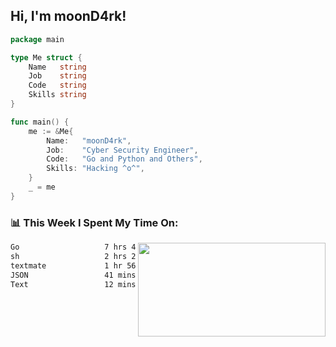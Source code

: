 <h2> Hi, I'm moonD4rk!</h2>

```go
package main

type Me struct {
	Name   string
	Job    string
	Code   string
	Skills string
}

func main() {
	me := &Me{
		Name:   "moonD4rk",
		Job:    "Cyber Security Engineer",
		Code:   "Go and Python and Others",
		Skills: "Hacking ^o^",
	}
	_ = me
}
```

<h3>📊 This Week I Spent My Time On:</h3>
<img align='right' src="https://github-readme-stats.vercel.app/api?username=moond4rk&show_icons=true&theme=radical", width="300" height="150">

<!--START_SECTION:waka-->

```txt
Go                   7 hrs 49 mins   ██████████████▓░░░░░░░░░░   58.25 %
sh                   2 hrs 23 mins   ████▒░░░░░░░░░░░░░░░░░░░░   17.77 %
textmate             1 hr 56 mins    ███▓░░░░░░░░░░░░░░░░░░░░░   14.41 %
JSON                 41 mins         █▒░░░░░░░░░░░░░░░░░░░░░░░   05.12 %
Text                 12 mins         ▒░░░░░░░░░░░░░░░░░░░░░░░░   01.56 %
```

<!--END_SECTION:waka-->

